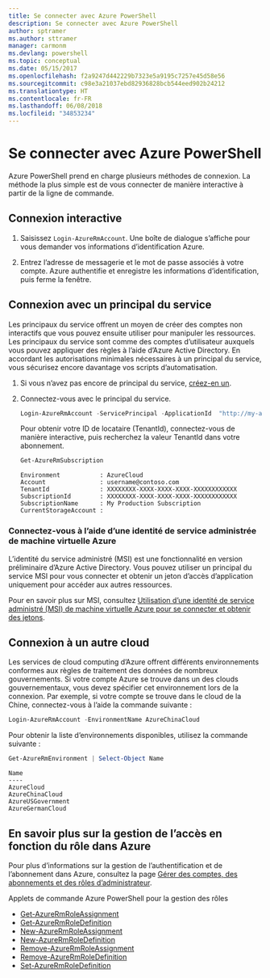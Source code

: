 ```yaml
---
title: Se connecter avec Azure PowerShell
description: Se connecter avec Azure PowerShell
author: sptramer
ms.author: sttramer
manager: carmonm
ms.devlang: powershell
ms.topic: conceptual
ms.date: 05/15/2017
ms.openlocfilehash: f2a9247d442229b7323e5a9195c7257e45d58e56
ms.sourcegitcommit: c98e3a21037ebd82936828bcb544eed902b24212
ms.translationtype: HT
ms.contentlocale: fr-FR
ms.lasthandoff: 06/08/2018
ms.locfileid: "34853234"
---
```

# <a name="log-in-with-azure-powershell"></a>Se connecter avec Azure PowerShell

Azure PowerShell prend en charge plusieurs méthodes de connexion. La méthode la plus simple est de vous connecter de manière interactive à partir de la ligne de commande.

## <a name="interactive-log-in"></a>Connexion interactive

1. Saisissez `Login-AzureRmAccount`. Une boîte de dialogue s’affiche pour vous demander vos informations d’identification Azure.

2. Entrez l’adresse de messagerie et le mot de passe associés à votre compte. Azure authentifie et enregistre les informations d’identification, puis ferme la fenêtre.

## <a name="log-in-with-a-service-principal"></a>Connexion avec un principal du service

Les principaux du service offrent un moyen de créer des comptes non interactifs que vous pouvez ensuite utiliser pour manipuler les ressources. Les principaux du service sont comme des comptes d’utilisateur auxquels vous pouvez appliquer des règles à l’aide d’Azure Active Directory. En accordant les autorisations minimales nécessaires à un principal du service, vous sécurisez encore davantage vos scripts d’automatisation.

1. Si vous n’avez pas encore de principal du service, [créez-en un](create-azure-service-principal-azureps.md).

2. Connectez-vous avec le principal du service.

    ```powershell
    Login-AzureRmAccount -ServicePrincipal -ApplicationId  "http://my-app" -Credential $pscredential -TenantId $tenantid
    ```

    Pour obtenir votre ID de locataire (TenantId), connectez-vous de manière interactive, puis recherchez la valeur TenantId dans votre abonnement.

    ```powershell
    Get-AzureRmSubscription
    ```

    ```
    Environment           : AzureCloud
    Account               : username@contoso.com
    TenantId              : XXXXXXXX-XXXX-XXXX-XXXX-XXXXXXXXXXXX
    SubscriptionId        : XXXXXXXX-XXXX-XXXX-XXXX-XXXXXXXXXXXX
    SubscriptionName      : My Production Subscription
    CurrentStorageAccount :
    ```

### <a name="log-in-using-an-azure-vm-managed-service-identity"></a>Connectez-vous à l’aide d’une identité de service administrée de machine virtuelle Azure

L’identité du service administré (MSI) est une fonctionnalité en version préliminaire d’Azure Active Directory. Vous pouvez utiliser un principal du service MSI pour vous connecter et obtenir un jeton d’accès d’application uniquement pour accéder aux autres ressources.

Pour en savoir plus sur MSI, consultez [Utilisation d’une identité de service administré (MSI) de machine virtuelle Azure pour se connecter et obtenir des jetons](/azure/active-directory/msi-how-to-get-access-token-using-msi).

## <a name="log-in-to-another-cloud"></a>Connexion à un autre cloud

Les services de cloud computing d’Azure offrent différents environnements conformes aux règles de traitement des données de nombreux gouvernements. Si votre compte Azure se trouve dans un des clouds gouvernementaux, vous devez spécifier cet environnement lors de la connexion. Par exemple, si votre compte se trouve dans le cloud de la Chine, connectez-vous à l’aide la commande suivante :

```powershell
Login-AzureRmAccount -EnvironmentName AzureChinaCloud
```

Pour obtenir la liste d’environnements disponibles, utilisez la commande suivante :

```powershell
Get-AzureRmEnvironment | Select-Object Name
```

```
Name
----
AzureCloud
AzureChinaCloud
AzureUSGovernment
AzureGermanCloud
```

## <a name="learn-more-about-managing-azure-role-based-access"></a>En savoir plus sur la gestion de l’accès en fonction du rôle dans Azure

Pour plus d’informations sur la gestion de l’authentification et de l’abonnement dans Azure, consultez la page [Gérer des comptes, des abonnements et des rôles d’administrateur](/azure/active-directory/role-based-access-control-configure).

Applets de commande Azure PowerShell pour la gestion des rôles

* [Get-AzureRmRoleAssignment](/powershell/module/AzureRM.Resources/Get-AzureRmRoleAssignment)
* [Get-AzureRmRoleDefinition](/powershell/module/AzureRM.Resources/Get-AzureRmRoleDefinition)
* [New-AzureRmRoleAssignment](/powershell/module/AzureRM.Resources/New-AzureRmRoleAssignment)
* [New-AzureRmRoleDefinition](/powershell/module/AzureRM.Resources/New-AzureRmRoleDefinition)
* [Remove-AzureRmRoleAssignment](/powershell/module/AzureRM.Resources/Remove-AzureRmRoleAssignment)
* [Remove-AzureRmRoleDefinition](/powershell/module/AzureRM.Resources/Remove-AzureRmRoleDefinition)
* [Set-AzureRmRoleDefinition](/powershell/moduel/AzureRM.Resources/Set-AzureRmRoleDefinition)
